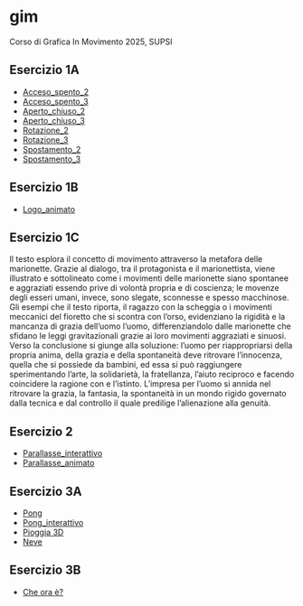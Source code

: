 # gim
Corso di Grafica In Movimento 2025, SUPSI

## Esercizio 1A
- [Acceso_spento_2](https://gretalopopolo.github.io/gim/Esercizio_1A/acceso_spento_2.html)  
- [Acceso_spento_3](https://gretalopopolo.github.io/gim/Esercizio_1A/acceso_spento_3.html)  
- [Aperto_chiuso_2](https://gretalopopolo.github.io/gim/Esercizio_1A/aperto_chiuso_2.html)  
- [Aperto_chiuso_3](https://gretalopopolo.github.io/gim/Esercizio_1A/aperto_chiuso_3.html)  
- [Rotazione_2](https://gretalopopolo.github.io/gim/Esercizio_1A/rotazione_2.html)   
- [Rotazione_3](https://gretalopopolo.github.io/gim/Esercizio_1A/rotazione_3.html)  
- [Spostamento_2](https://gretalopopolo.github.io/gim/Esercizio_1A/spostamento_2.html)  
- [Spostamento_3](https://gretalopopolo.github.io/gim/Esercizio_1A/spostamento_3.html)  

## Esercizio 1B
- [Logo_animato](https://gretalopopolo.github.io/gim/Esercizio_1B/template/index.html)

## Esercizio 1C
Il testo esplora il concetto di movimento attraverso la metafora delle marionette. Grazie al dialogo, tra il protagonista e il marionettista, viene illustrato e sottolineato come i movimenti delle marionette siano spontanee e aggraziati essendo prive di volontà propria e di coscienza; le movenze degli esseri umani, invece, sono slegate, sconnesse e spesso macchinose. Gli esempi che il testo riporta, il ragazzo con la scheggia o i movimenti meccanici del fioretto che si scontra con l’orso, evidenziano la rigidità e la mancanza di grazia dell’uomo l’uomo, differenziandolo dalle marionette che sfidano le leggi gravitazionali grazie ai loro movimenti aggraziati e sinuosi.
Verso la conclusione si giunge alla soluzione: l’uomo per riappropriarsi della propria anima, della grazia e della spontaneità deve ritrovare l’innocenza, quella che si possiede da bambini, ed essa si può raggiungere sperimentando l’arte, la solidarietà, la fratellanza, l’aiuto reciproco e facendo coincidere la ragione con e l’istinto. L’impresa per l’uomo si annida nel ritrovare la grazia, la fantasia, la spontaneità in un mondo rigido governato dalla tecnica e dal controllo il quale predilige l’alienazione alla genuità.  

## Esercizio 2
- [Parallasse_interattivo](https://gretalopopolo.github.io/gim/Esercizio_2/template/index_interattivo.html)   
- [Parallasse_animato](https://gretalopopolo.github.io/gim/Esercizio_2/template/index_animato.html)  

## Esercizio 3A    
- [Pong](https://gretalopopolo.github.io/gim/Esercizio_3A/es03_pong/index.html)   
- [Pong_interattivo](https://gretalopopolo.github.io/gim/Esercizio_3A/es03_pong_interattivo/index.html)   
- [Pioggia 3D](https://gretalopopolo.github.io/gim/Esercizio_3A/es05_pioggia_3D/index.html)   
- [Neve](https://gretalopopolo.github.io/gim/Esercizio_3A/es06_neve100/index.html)  

## Esercizio 3B  
- [Che ora è?](https://gretalopopolo.github.io/gim/Esercizio_3A/es08_orologio_analogico/index.html) 